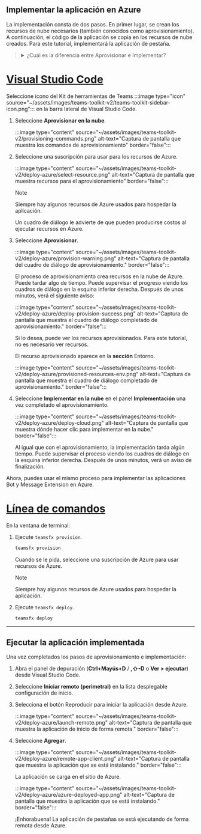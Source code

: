 ## <a name="deploy-your-app-to-azure"></a>Implementar la aplicación en Azure

La implementación consta de dos pasos.  En primer lugar, se crean los recursos de nube necesarios (también conocidos como aprovisionamiento). A continuación, el código de la aplicación se copia en los recursos de nube creados. Para este tutorial, implementará la aplicación de pestaña.

> <details>
> <summary>¿Cuál es la diferencia entre Aprovisionar e Implementar?</summary>
>
> El **paso Aprovisionar** crea recursos en Azure y Microsoft 365 para la aplicación, pero no se copia ningún código (HTML, CSS, JavaScript, etc.) en los recursos. El **paso Implementar** copia el código de la aplicación en los recursos que creaste durante el paso de aprovisionamiento. Es común implementar varias veces sin aprovisionar nuevos recursos. Dado que el paso de aprovisionamiento puede tardar algún tiempo en completarse, es independiente del paso de implementación.
</details>

# <a name="visual-studio-code"></a>[Visual Studio Code](#tab/vscode)

Seleccione icono del Kit de herramientas de Teams :::image type="icon" source="~/assets/images/teams-toolkit-v2/teams-toolkit-sidebar-icon.png"::: en la barra lateral de Visual Studio Code.

1. Seleccione **Aprovisionar en la nube**.

   :::image type="content" source="~/assets/images/teams-toolkit-v2/provisioning-commands.png" alt-text="Captura de pantalla que muestra los comandos de aprovisionamiento" border="false":::

1. Seleccione una suscripción para usar para los recursos de Azure.

    :::image type="content" source="~/assets/images/teams-toolkit-v2/deploy-azure/select-resource.png" alt-text="Captura de pantalla que muestra recursos para el aprovisionamiento" border="false":::

   > [!NOTE]
   > Siempre hay algunos recursos de Azure usados para hospedar la aplicación.

    Un cuadro de diálogo le advierte de que pueden producirse costos al ejecutar recursos en Azure.

1. Seleccione **Aprovisionar**.

   :::image type="content" source="~/assets/images/teams-toolkit-v2/deploy-azure/provision-warning.png" alt-text="Captura de pantalla del cuadro de diálogo de aprovisionamiento." border="false":::

   El proceso de aprovisionamiento crea recursos en la nube de Azure. Puede tardar algo de tiempo. Puede supervisar el progreso viendo los cuadros de diálogo en la esquina inferior derecha. Después de unos minutos, verá el siguiente aviso:

   :::image type="content" source="~/assets/images/teams-toolkit-v2/deploy-azure/deploy-provision-success.png" alt-text="Captura de pantalla que muestra el cuadro de diálogo completado de aprovisionamiento." border="false":::

    Si lo desea, puede ver los recursos aprovisionados. Para este tutorial, no es necesario ver recursos.

    El recurso aprovisionado aparece en la **sección** Entorno.

    :::image type="content" source="~/assets/images/teams-toolkit-v2/deploy-azure/provisioned-resources-env.png" alt-text="Captura de pantalla que muestra el cuadro de diálogo completado de aprovisionamiento." border="false":::

1. Seleccione **Implementar en la nube** en el panel **Implementación** una vez completado el aprovisionamiento.

   :::image type="content" source="~/assets/images/teams-toolkit-v2/deploy-azure/deploy-cloud.png" alt-text="Captura de pantalla que muestra dónde hacer clic para implementar en la nube." border="false":::

   Al igual que con el aprovisionamiento, la implementación tarda algún tiempo. Puede supervisar el proceso viendo los cuadros de diálogo en la esquina inferior derecha. Después de unos minutos, verá un aviso de finalización.

Ahora, puedes usar el mismo proceso para implementar las aplicaciones Bot y Message Extension en Azure.

# <a name="command-line"></a>[Línea de comandos](#tab/cli)

En la ventana de terminal:

1. Ejecute `teamsfx provision`.

   ``` bash
   teamsfx provision
   ```

   Cuando se le pida, seleccione una suscripción de Azure para usar recursos de Azure.

   > [!NOTE]
   > Siempre hay algunos recursos de Azure usados para hospedar la aplicación.

1. Ejecute `teamsfx deploy`.

   ``` bash
   teamsfx deploy
   ```

---

## <a name="run-the-deployed-app"></a>Ejecutar la aplicación implementada

Una vez completados los pasos de aprovisionamiento e implementación:

1. Abra el panel de depuración (**Ctrl+Mayús+D** / **,⇧-D** o **Ver > ejecutar**) desde Visual Studio Code.
1. Seleccione **Iniciar remoto (perimetral)** en la lista desplegable configuración de inicio.
1. Selecciona el botón Reproducir para iniciar la aplicación desde Azure.

   :::image type="content" source="~/assets/images/teams-toolkit-v2/deploy-azure/launch-remote.png" alt-text="Captura de pantalla que muestra la aplicación de inicio de forma remota." border="false":::

1. Seleccione **Agregar**.

   :::image type="content" source="~/assets/images/teams-toolkit-v2/deploy-azure/remote-app-client.png" alt-text="Captura de pantalla que muestra la aplicación que se está instalando." border="false":::

   La aplicación se carga en el sitio de Azure.

   :::image type="content" source="~/assets/images/teams-toolkit-v2/deploy-azure/azure-deployed-app.png" alt-text="Captura de pantalla que muestra la aplicación que se está instalando." border="false":::

    ¡Enhorabuena! La aplicación de pestañas se está ejecutando de forma remota desde Azure.
